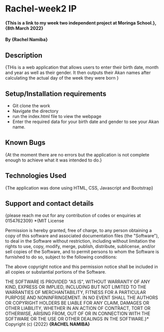 # Rachel-week2 IP
#### {This is a link to my week two independent project at Moringa School.}, {8th March 2022}
#### By **{Rachel Namiba}**
## Description
{THis is a web application that allows users to enter their birth date, month and year as well as their gender. It then outputs their Akan names after calculating the actual day of the week they were born }
## Setup/Installation requirements
* Git clone the work
* Navigate the directory
* run the index.html file to view the webpage 
* Enter the required data for your birth date and gender to see your Akan name.
## Known Bugs
{At the moment there are no errors but the application is not complete enough to achieve what it was intended to do.}
## Technologies Used
{The application was done using HTML, CSS, Javascript and Bootstrap}
## Support and contact details
{please reach me out for any contribution of codes or enquiries at 0154762309}
*{MIT License

Permission is hereby granted, free of charge, to any person obtaining a copy
of this software and associated documentation files (the "Software"), to deal
in the Software without restriction, including without limitation the rights
to use, copy, modify, merge, publish, distribute, sublicense, and/or sell
copies of the Software, and to permit persons to whom the Software is
furnished to do so, subject to the following conditions:

The above copyright notice and this permission notice shall be included in all
copies or substantial portions of the Software.

THE SOFTWARE IS PROVIDED "AS IS", WITHOUT WARRANTY OF ANY KIND, EXPRESS OR
IMPLIED, INCLUDING BUT NOT LIMITED TO THE WARRANTIES OF MERCHANTABILITY,
FITNESS FOR A PARTICULAR PURPOSE AND NONINFRINGEMENT. IN NO EVENT SHALL THE
AUTHORS OR COPYRIGHT HOLDERS BE LIABLE FOR ANY CLAIM, DAMAGES OR OTHER
LIABILITY, WHETHER IN AN ACTION OF CONTRACT, TORT OR OTHERWISE, ARISING FROM,
OUT OF OR IN CONNECTION WITH THE SOFTWARE OR THE USE OR OTHER DEALINGS IN THE
SOFTWARE.}*
Copyright (c) {2022} **{RACHEL NAMIBA}**
